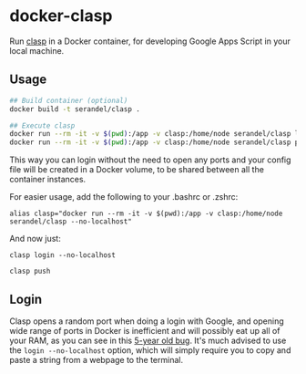 # docker-clasp

Run [clasp](https://github.com/google/clasp) in a Docker container, for developing Google Apps Script in your local machine.

## Usage

```bash
## Build container (optional)
docker build -t serandel/clasp .

## Execute clasp
docker run --rm -it -v $(pwd):/app -v clasp:/home/node serandel/clasp login --no-localhost
docker run --rm -it -v $(pwd):/app -v clasp:/home/node serandel/clasp push
```

This way you can login without the need to open any ports and your config file will be created in a Docker volume, to be
shared between all the container instances.

For easier usage, add the following to your .bashrc or .zshrc:

```
alias clasp="docker run --rm -it -v $(pwd):/app -v clasp:/home/node serandel/clasp --no-localhost"
```

And now just:

```
clasp login --no-localhost

clasp push
```

## Login

Clasp opens a random port when doing a login with Google, and opening wide range of ports in Docker is inefficient and will possibly eat up all of your RAM, as you can see in this [5-year old bug](https://github.com/moby/moby/issues/11185). It's much advised to use the `login --no-localhost` option, which will simply require you to copy and paste a string from a webpage to the terminal.
